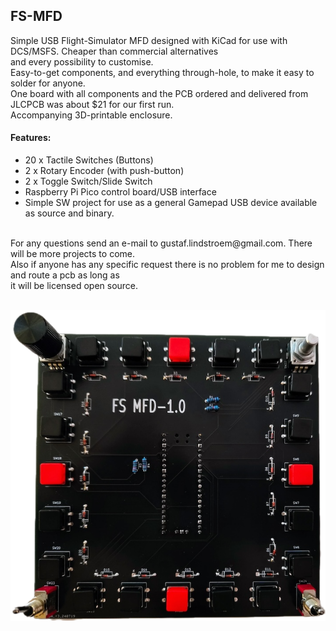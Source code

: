 ## FS-MFD
Simple USB Flight-Simulator MFD designed with KiCad for use with DCS/MSFS. Cheaper than commercial alternatives<br>
and every possibility to customise.<br>
Easy-to-get components, and everything through-hole, to make it easy to solder for anyone.<br>
One board with all components and the PCB ordered and delivered from JLCPCB was about $21 for our first run.<br>
Accompanying 3D-printable enclosure.<br>

#### Features:

* 20 x Tactile Switches (Buttons)
* 2 x Rotary Encoder (with push-button)
* 2 x Toggle Switch/Slide Switch
* Raspberry Pi Pico control board/USB interface
* Simple SW project for use as a general Gamepad USB device available as source and binary.
<br>
For any questions send an e-mail to gustaf.lindstroem@gmail.com. There will be more projects to come.<br>
Also if anyone has any specific request there is no problem for me to design and route a pcb as long as<br>
it will be licensed open source.
<br><br>

![image](https://github.com/exyn/FS-MFD/blob/main/Misc/IMG_20240726_184938577_small.png)
